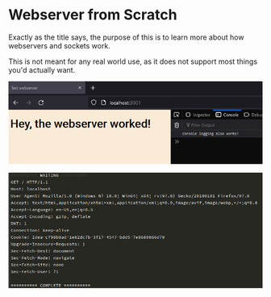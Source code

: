 # Webserver from Scratch

Exactly as the title says, the purpose of this is to learn more about how webservers and sockets work.

This is not meant for any real world use, as it does not support most things you'd actually want.

![Site demo](img/siteDemo.png)

![Request demo](img/request.png)
